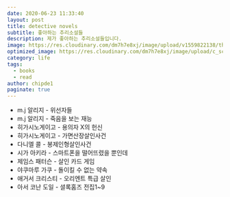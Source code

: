 ```yaml
---
date: 2020-06-23 11:33:40
layout: post
title: detective novels
subtitle: 좋아하는 추리소설들
description: 제가 좋아하는 추리소설들입니다.
image: https://res.cloudinary.com/dm7h7e8xj/image/upload/v1559822138/theme9_v273a9.jpg
optimized_image: https://res.cloudinary.com/dm7h7e8xj/image/upload/c_scale,w_380/v1559822138/theme9_v273a9.jpg
category: life
tags:
  - books
  - read
author: chipde1
paginate: true
---
```


- m.j 알리지 - 위선자들
- m.j 알리지 - 죽음을 보는 재능
- 히가시노게이고 - 용의자 X의 헌신
- 히가시노게이고 - 가면산장살인사건
- 다니엘 콜 - 봉제인형살인사건
- 시가 아키라 - 스마트폰을 떨어뜨렸을 뿐인데
- 제임스 패터슨 - 살인 카드 게임
- 야쿠마루 가쿠 - 돌이킬 수 없는 약속
- 애거서 크리스티 - 오리엔트 특급 살인
- 아서 코난 도일 - 셜록홈즈 전집1~9
